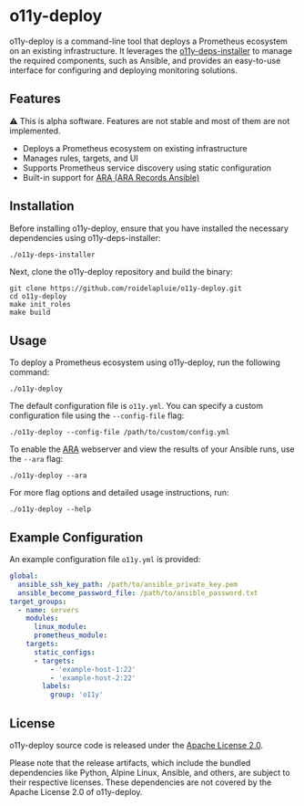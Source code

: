 # o11y-deploy

o11y-deploy is a command-line tool that deploys a Prometheus ecosystem on an
existing infrastructure. It leverages the
[o11y-deps-installer](https://github.com/roidelapluie/o11y-deps-installer) to manage the
required components, such as Ansible, and provides an easy-to-use interface for
configuring and deploying monitoring solutions.

## Features

⚠️ This is alpha software. Features are not stable and most of them are not
implemented.

- Deploys a Prometheus ecosystem on existing infrastructure
- Manages rules, targets, and UI
- Supports Prometheus service discovery using static configuration
- Built-in support for [ARA (ARA Records Ansible)](https://ara.recordsansible.org/)

## Installation

Before installing o11y-deploy, ensure that you have installed the necessary
dependencies using o11y-deps-installer:

```sh
./o11y-deps-installer
```

Next, clone the o11y-deploy repository and build the binary:

```
git clone https://github.com/roidelapluie/o11y-deploy.git
cd o11y-deploy
make init_roles
make build
```

## Usage

To deploy a Prometheus ecosystem using o11y-deploy, run the following command:

```
./o11y-deploy
```

The default configuration file is `o11y.yml`. You can specify a custom
configuration file using the `--config-file` flag:

```
./o11y-deploy --config-file /path/to/custom/config.yml
```

To enable the [ARA](https://ara.recordsansible.org/) webserver and view the
results of your Ansible runs, use the `--ara` flag:

```
./o11y-deploy --ara
```

For more flag options and detailed usage instructions, run:

```
./o11y-deploy --help
```

## Example Configuration

An example configuration file `o11y.yml` is provided:

```yaml
global:
  ansible_ssh_key_path: /path/to/ansible_private_key.pem
  ansible_become_password_file: /path/to/ansible_password.txt
target_groups:
  - name: servers
    modules:
      linux_module:
      prometheus_module:
    targets:
      static_configs:
      - targets:
          - 'example-host-1:22'
          - 'example-host-2:22'
        labels:
          group: 'o11y'
```

## License

o11y-deploy source code is released under the [Apache License
2.0](https://www.apache.org/licenses/LICENSE-2.0).

Please note that the release artifacts, which include the bundled dependencies
like Python, Alpine Linux, Ansible, and others, are subject to their respective
licenses. These dependencies are not covered by the Apache License 2.0 of
o11y-deploy.
